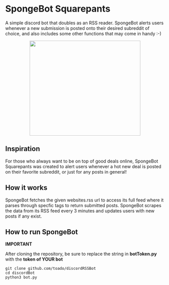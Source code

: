 # SpongeBot Squarepants 

A simple discord bot that doubles as an RSS reader.
SpongeBot alerts users whenever a new submission is posted onto their desired subreddit of choice, 
and also includes some other functions that may come in handy :-)

<p align="center">
  <img width="350" height="300" src=https://github.com/toado/discordbot/blob/master/reddit_bob.png "SpongeBot Image">
</p>

Inspiration
-
For those who always want to be on top of good deals online, SpongeBot Squarepants was created to alert users whenever a hot new deal is posted on their favorite subreddit, or just for any posts in general!

How it works
-
SpongeBot fetches the given websites.rss url to access its full feed where it parses through specfic tags to return submitted posts. SpongeBot scrapes the data from its RSS feed every 3 minutes and updates users with new posts if any exist.

How to run SpongeBot
-

**IMPORTANT** 


After cloning the repository, be sure to replace the string in **botToken.py** with the **token of YOUR bot**
```
git clone github.com/toado/discordRSSBot
cd discordBot
python3 bot.py
```

